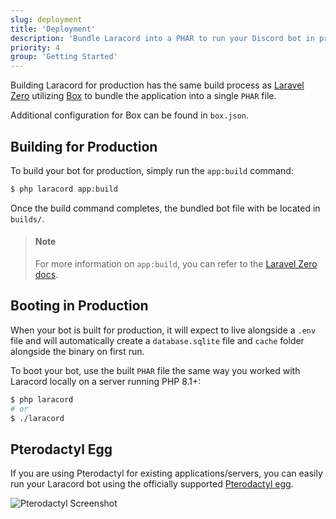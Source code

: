 ```yaml
---
slug: deployment
title: 'Deployment'
description: 'Bundle Laracord into a PHAR to run your Discord bot in production.'
priority: 4
group: 'Getting Started'
---
```


Building Laracord for production has the same build process as [Laravel Zero](https://laravel-zero.com/) utilizing [Box](https://github.com/box-project/box) to bundle the application into a single `PHAR` file.

Additional configuration for Box can be found in `box.json`.

## Building for Production

To build your bot for production, simply run the `app:build` command:

```sh
$ php laracord app:build
```

Once the build command completes, the bundled bot file with be located in `builds/`.

> #### Note
>
> For more information on `app:build`, you can refer to the [Laravel Zero docs](https://laravel-zero.com/docs/build-a-standalone-application).

## Booting in Production

When your bot is built for production, it will expect to live alongside a `.env` file and will automatically create a `database.sqlite` file and `cache` folder alongside the binary on first run.

To boot your bot, use the built `PHAR` file the same way you worked with Laracord locally on a server running PHP 8.1+:

```sh
$ php laracord
# or
$ ./laracord
```

## Pterodactyl Egg

If you are using Pterodactyl for existing applications/servers, you can easily run your Laracord bot using the officially supported [Pterodactyl egg](https://github.com/laracord/pterodactyl-egg).

![Pterodactyl Screenshot](/images/pterodactyl.png)
